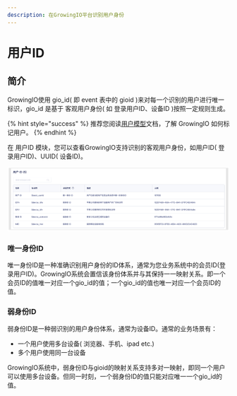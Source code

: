 ```yaml
---
description: 在GrowingIO平台识别用户身份
---
```


# 用户ID

## 简介

GrowingIO使用 gio\_id\( 即 event 表中的 gioid \)来对每一个识别的用户进行唯一标识，gio\_id 是基于 客观用户身份\( 如 登录用户ID、设备ID \)按照一定规则生成。

{% hint style="success" %}
推荐您阅读[用户模型](../../../introduction/user-model/)文档，了解 GrowingIO 如何标记用户。
{% endhint %}

在 用户ID 模块，您可以查看GrowingIO支持识别的客观用户身份，如用户ID\( 登录用户ID\)、UUID\( 设备ID\)。

![](../../../.gitbook/assets/image%20%28498%29.png)

### 唯一身份ID

唯一身份ID是一种准确识别用户身份的ID体系，通常为您业务系统中的会员ID\(登录用户ID\)。GrowingIO系统会置信该身份体系并与其保持一一映射关系。即一个会员ID的值唯一对应一个gio\_id的值；一个gio\_id的值也唯一对应一个会员ID的值。

### 弱身份ID

弱身份ID是一种弱识别的用户身份体系，通常为设备ID。通常的业务场景有：

* 一个用户使用多台设备\( 浏览器、手机、ipad etc.\)
* 多个用户使用同一台设备

GrowingIO系统中，弱身份ID与gioid的映射关系支持多对一映射，即同一个用户可以使用多台设备。但同一时刻，一个弱身份ID的值只能对应唯一一个gio\_id的值。

